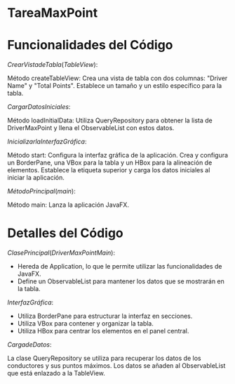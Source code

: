 # TareaMaxPoint

# Funcionalidades del Código
$Crear Vista de Tabla (TableView):$

Método createTableView: Crea una vista de tabla con dos columnas: "Driver Name" y "Total Points". Establece un tamaño y un estilo específico para la tabla.

$Cargar Datos Iniciales:$

Método loadInitialData: Utiliza QueryRepository para obtener la lista de DriverMaxPoint y llena el ObservableList con estos datos.

$Inicializar la Interfaz Gráfica:$

Método start: Configura la interfaz gráfica de la aplicación. Crea y configura un BorderPane, una VBox para la tabla y un HBox para la alineación de elementos. Establece la etiqueta superior y carga los datos iniciales al iniciar la aplicación.

$Método Principal (main):$

Método main: Lanza la aplicación JavaFX.

# Detalles del Código
$Clase Principal (DriverMaxPointMain):$

- Hereda de Application, lo que le permite utilizar las funcionalidades de JavaFX.
- Define un ObservableList<DriverMaxPoint> para mantener los datos que se mostrarán en la tabla.

$Interfaz Gráfica:$

- Utiliza BorderPane para estructurar la interfaz en secciones.
- Utiliza VBox para contener y organizar la tabla.
- Utiliza HBox para centrar los elementos en el panel central.


$Carga de Datos:$

La clase QueryRepository se utiliza para recuperar los datos de los conductores y sus puntos máximos.
Los datos se añaden al ObservableList que está enlazado a la TableView.
